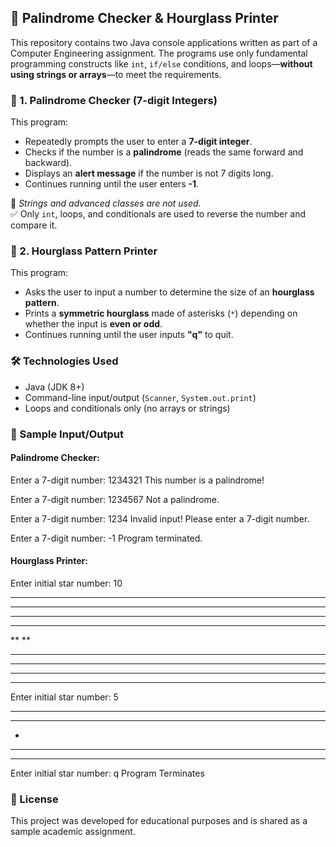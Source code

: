 ## 🧮 Palindrome Checker & Hourglass Printer

This repository contains two Java console applications written as part of a Computer Engineering assignment. The programs use only fundamental programming constructs like `int`, `if/else` conditions, and loops—**without using strings or arrays**—to meet the requirements.

### 📌 1. Palindrome Checker (7-digit Integers)

This program:
- Repeatedly prompts the user to enter a **7-digit integer**.
- Checks if the number is a **palindrome** (reads the same forward and backward).
- Displays an **alert message** if the number is not 7 digits long.
- Continues running until the user enters **-1**.

🚫 *Strings and advanced classes are not used.*  
✅ Only `int`, loops, and conditionals are used to reverse the number and compare it.

### 🧵 2. Hourglass Pattern Printer

This program:
- Asks the user to input a number to determine the size of an **hourglass pattern**.
- Prints a **symmetric hourglass** made of asterisks (`*`) depending on whether the input is **even or odd**.
- Continues running until the user inputs **"q"** to quit.

### 🛠️ Technologies Used
- Java (JDK 8+)
- Command-line input/output (`Scanner`, `System.out.print`)
- Loops and conditionals only (no arrays or strings)

### 🧪 Sample Input/Output

#### Palindrome Checker:

Enter a 7-digit number: 1234321 This number is a palindrome!

Enter a 7-digit number: 1234567 Not a palindrome.

Enter a 7-digit number: 1234 Invalid input! Please enter a 7-digit number.

Enter a 7-digit number: -1 Program terminated.

#### Hourglass Printer:

Enter initial star number: 10
**********
********
******
****
**
**
****
******
********
**********
Enter initial star number: 5
*****
***
*
***
*****
Enter initial star number: q
Program Terminates

### 📄 License
This project was developed for educational purposes and is shared as a sample academic assignment.
